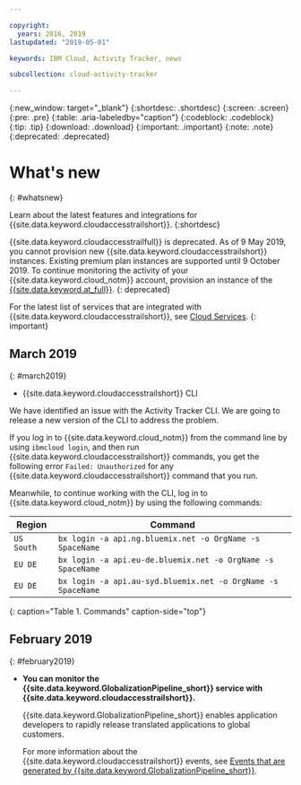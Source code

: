 ```yaml
---

copyright:
  years: 2016, 2019
lastupdated: "2019-05-01"

keywords: IBM Cloud, Activity Tracker, news

subcollection: cloud-activity-tracker

---
```


{:new_window: target="_blank"}
{:shortdesc: .shortdesc}
{:screen: .screen}
{:pre: .pre}
{:table: .aria-labeledby="caption"}
{:codeblock: .codeblock}
{:tip: .tip}
{:download: .download}
{:important: .important}
{:note: .note}
{:deprecated: .deprecated}

# What's new
{: #whatsnew}

Learn about the latest features and integrations for {{site.data.keyword.cloudaccesstrailshort}}.
{:shortdesc}

{{site.data.keyword.cloudaccesstrailfull}} is deprecated. As of 9 May 2019, you cannot provision new {{site.data.keyword.cloudaccesstrailshort}} instances. Existing premium plan instances are supported until 9 October 2019. To continue monitoring the activity of your {{site.data.keyword.cloud_notm}} account, provision an instance of the [{{site.data.keyword.at_full}}](/docs/services/Activity-Tracker-with-LogDNA?topic=logdnaat-getting-started#getting-started).
{: deprecated}

For the latest list of services that are integrated with {{site.data.keyword.cloudaccesstrailshort}}, see [Cloud Services](/docs/services/cloud-activity-tracker/reference?topic=cloud-activity-tracker-cloud_services#cloud_services).
{: important}


## March 2019
{: #march2019}

* {{site.data.keyword.cloudaccesstrailshort}} CLI

We have identified an issue with the Activity Tracker CLI. We are going to release a new version of the CLI to address the problem.

If you log in to {{site.data.keyword.cloud_notm}} from the command line by using `ibmcloud login`, and then run {{site.data.keyword.cloudaccesstrailshort}} commands, you get the following error `Failed: Unauthorized` for any {{site.data.keyword.cloudaccesstrailshort}} command that you run. 

Meanwhile, to continue working with the CLI, log in to {{site.data.keyword.cloud_notm}} by using the following commands:

| Region | Command |
|--------|---------|
| `US South` | `bx login -a api.ng.bluemix.net -o OrgName -s SpaceName` |
| `EU DE`    | `bx login -a api.eu-de.bluemix.net -o OrgName -s SpaceName` |
| `EU DE`    | `bx login -a api.au-syd.bluemix.net -o OrgName -s SpaceName` |
{: caption="Table 1. Commands" caption-side="top"} 

## February 2019
{: #february2019}

* **You can monitor the {{site.data.keyword.GlobalizationPipeline_short}} service with {{site.data.keyword.cloudaccesstrailshort}}.**

    {{site.data.keyword.GlobalizationPipeline_short}} enables application developers to rapidly release translated applications to global customers.

    For more information about the {{site.data.keyword.cloudaccesstrailshort}} events, see [Events that are generated by {{site.data.keyword.GlobalizationPipeline_short}}](/docs/services/GlobalizationPipeline?topic=GlobalizationPipeline-gpat_events#gpat_events).






